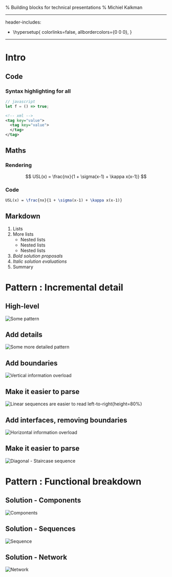 % Building blocks for technical presentations
% Michiel Kalkman

---
header-includes:
  - \hypersetup{
            colorlinks=false,
            allbordercolors={0 0 0},
            }
---

# Intro

## Code

### Syntax highlighting for all

```javascript
// javascript
let f = () => true;
```

```xml
<!-- xml -->
<tag key="value">
  <tag key="value">
  </tag>
</tag>
```

## Maths

### Rendering

$$
USL(x) = \frac{nx}{1 + \sigma(x-1) + \kappa x(x-1)}
$$

### Code

```latex
USL(x) = \frac{nx}{1 + \sigma(x-1) + \kappa x(x-1)}
```

## Markdown

 1. Lists
 2. More lists
    * Nested lists
    * Nested lists
    * Nested lists
 3. *Bold solution proposals*
 4. _Italic solution evaluations_
 5. Summary

# Pattern : Incremental detail

## High-level

![Some pattern](./out/pattern-001-001.png)

## Add details

![Some more detailed pattern](./out/pattern-001-002.png)

## Add boundaries

![Vertical information overload](./out/pattern-001-003.png)

## Make it easier to parse

![Linear sequences are easier to read left-to-right](./out/pattern-001-004.png){height=80%}

## Add interfaces, removing boundaries

![Horizontal information overload](./out/pattern-001-005.png)

## Make it easier to parse

![Diagonal - Staircase sequence](./out/pattern-001-006.png)

# Pattern : Functional breakdown

## Solution - Components

![Components](./out/pattern-002-001.png)

## Solution - Sequences

![Sequence](./out/pattern-002-002.png)

## Solution - Network

![Network](./out/pattern-002-003.png)




